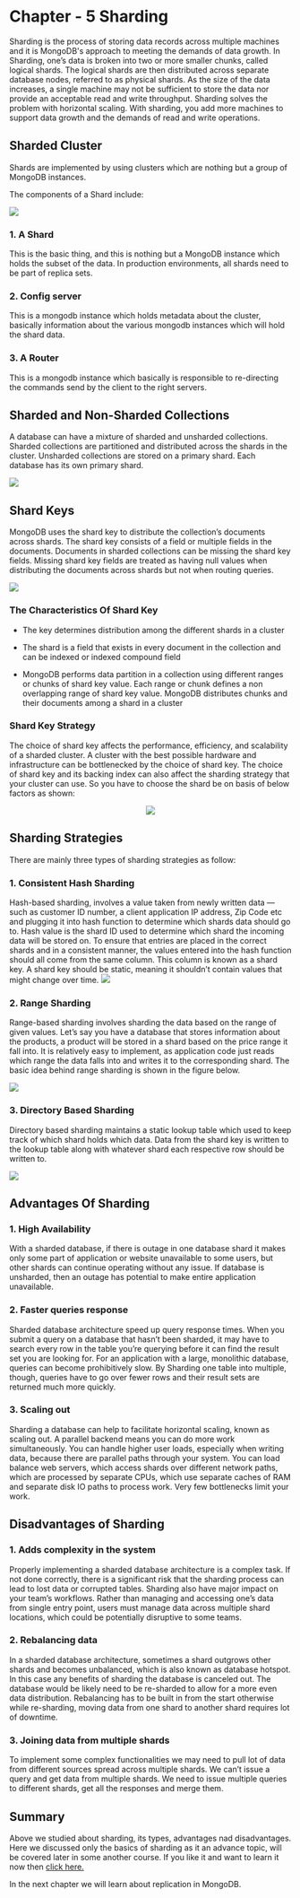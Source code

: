 # Chapter - 5 Sharding

Sharding is the process of storing data records across multiple machines and it is MongoDB's approach to meeting the demands of data growth. In Sharding, one’s data is broken into two or more smaller chunks, called logical shards. The logical shards are then distributed across separate database nodes, referred to as physical shards. As the size of the data increases, a single machine may not be sufficient to store the data nor provide an acceptable read and write throughput. Sharding solves the problem with horizontal scaling. With sharding, you add more machines to support data growth and the demands of read and write operations.

## Sharded Cluster
Shards are implemented by using clusters which are nothing but a group of MongoDB instances.

The components of a Shard include:

<img src="https://www.tutorialspoint.com/mongodb/images/sharding.png" height="" width="">

### 1. A Shard
 This is the basic thing, and this is nothing but a MongoDB instance which holds the subset of the data. In production environments, all shards need to be part of replica sets.
### 2. Config server
 This is a mongodb instance which holds metadata about the cluster, basically information about the various mongodb instances which will hold the shard data.
### 3. A Router
 This is a mongodb instance which basically is responsible to re-directing the commands send by the client to the right servers.

## Sharded and Non-Sharded Collections
A database can have a mixture of sharded and unsharded collections. Sharded collections are partitioned and distributed across the shards in the cluster. Unsharded collections are stored on a primary shard. Each database has its own primary shard.

<img src="https://docs.mongodb.com/manual/_images/sharded-cluster-primary-shard.bakedsvg.svg" height="" width="">

## Shard Keys
MongoDB uses the shard key to distribute the collection’s documents across shards. The shard key consists of a field or multiple fields in the documents. Documents in sharded collections can be missing the shard key fields. Missing shard key fields are treated as having null values when distributing the documents across shards but not when routing queries. 


<img src="https://i2.wp.com/www.kenwalger.com/blog/wp-content/uploads/2017/06/ShardingExample.png?resize=600%2C366" height="" width="">

### The Characteristics Of Shard Key

* The key determines distribution among the different shards in a cluster

* The shard is a field that exists in every document in the collection and can be indexed or indexed compound field

* MongoDB performs data partition in a collection using different ranges or chunks of shard key value. Each range or chunk defines a non overlapping range of shard key value. MongoDB distributes chunks and their documents among a shard in a cluster

### Shard Key Strategy
The choice of shard key affects the performance, efficiency, and scalability of a sharded cluster. A cluster with the best possible hardware and infrastructure can be bottlenecked by the choice of shard key. The choice of shard key and its backing index can also affect the sharding strategy that your cluster can use. So you have to choose the shard be on basis of below factors as shown:

<p align="center"><img src="https://user-images.githubusercontent.com/54719422/91717977-2a058e00-ebb0-11ea-9fff-2f52c5d2ee21.png" height="" width=""></p>


## Sharding Strategies
There are mainly three types of sharding strategies as follow:

###  1. Consistent Hash Sharding

Hash-based sharding, involves a value taken from newly written data — such as customer ID number, a client application IP address, Zip Code etc and plugging it into hash function to determine which shards data should go to. Hash value is the shard ID used to determine which shard the incoming data will be stored on. To ensure that entries are placed in the correct shards and in a consistent manner, the values entered into the hash function should all come from the same column. This column is known as a shard key. A shard key should be static, meaning it shouldn’t contain values that might change over time.
<img src="https://miro.medium.com/max/700/1*OURYaG-VDLTQF-PrbcO4XA.png" height="" width="">

 ### 2. Range Sharding

 Range-based sharding involves sharding the data based on the range of given values. Let’s say you have a database that stores information about the products, a product will be stored in a shard based on the price range it fall into. It is relatively easy to implement, as application code just reads which range the data falls into and writes it to the corresponding shard. The basic idea behind range sharding is shown in the figure below.

<img src="https://miro.medium.com/max/700/1*1FCBTWUliqTM-VYNcd_YHA.png" height="" width="">


### 3. Directory Based Sharding
 Directory based sharding maintains a static lookup table which used to keep track of which shard holds which data. Data from the shard key is written to the lookup table along with whatever shard each respective row should be written to.

 <img src="https://miro.medium.com/max/700/1*Kp_0zXQVJTkAQSz3DLwHBw.png" height="" width="">

## Advantages Of Sharding

### 1. High Availability
 With a sharded database, if there is outage in one database shard it makes only some part of application or website unavailable to some users, but other shards can continue operating without any issue. If database is unsharded, then an outage has potential to make entire application unavailable.
### 2. Faster queries response
 Sharded database architecture speed up query response times. When you submit a query on a database that hasn’t been sharded, it may have to search every row in the table you’re querying before it can find the result set you are looking for. For an application with a large, monolithic database, queries can become prohibitively slow. By Sharding one table into multiple, though, queries have to go over fewer rows and their result sets are returned much more quickly.
### 3. Scaling out
 Sharding a database can help to facilitate horizontal scaling, known as scaling out. A parallel backend means you can do more work simultaneously. You can handle higher user loads, especially when writing data, because there are parallel paths through your system. You can load balance web servers, which access shards over different network paths, which are processed by separate CPUs, which use separate caches of RAM and separate disk IO paths to process work. Very few bottlenecks limit your work.

## Disadvantages of Sharding
### 1. Adds complexity in the system
 Properly implementing a sharded database architecture is a complex task. If not done correctly, there is a significant risk that the sharding process can lead to lost data or corrupted tables. Sharding also have major impact on your team’s workflows. Rather than managing and accessing one’s data from single entry point, users must manage data across multiple shard locations, which could be potentially disruptive to some teams.
### 2. Rebalancing data
 In a sharded database architecture, sometimes a shard outgrows other shards and becomes unbalanced, which is also known as database hotspot. In this case any benefits of sharding the database is canceled out. The database would be likely need to be re-sharded to allow for a more even data distribution. Rebalancing has to be built in from the start otherwise while re-sharding, moving data from one shard to another shard requires lot of downtime.
### 3. Joining data from multiple shards
 To implement some complex functionalities we may need to pull lot of data from different sources spread across multiple shards. We can’t issue a query and get data from multiple shards. We need to issue multiple queries to different shards, get all the responses and merge them.



## Summary

Above we studied about sharding, its types, advantages nad disadvantages. Here we discussed only the basics of sharding as it an advance topic, will be covered later in some another course. If you like it and want to learn it now then [click here.](https://docs.mongodb.com/manual/sharding/)

In the next chapter we will learn about replication in MongoDB.